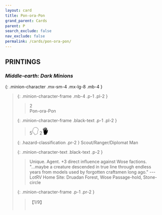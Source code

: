 ```yaml
---
layout: card
title: Pon-ora-Pon
grand_parent: Cards
parent: P
search_exclude: false
nav_exclude: false
permalink: /cards/pon-ora-pon/
---
```


## PRINTINGS


### _Middle-earth: Dark Minions_

{: .minion-character .mx-sm-4 .mx-lg-8 .mb-4 }
> {: .minion-character-frame .mb-4 .p-1 .pl-2 }
> > <div class="hazard-mp">2</div>
> > <div class="card-name">Pon-ora-Pon</div>
>
> {: .minion-character-frame .black-text .p-1 .pl-2 }
> > 5![](/assets/images/mind.svg) 2![](/assets/images/di.svg)
>
> {: .hazard-classification .pr-2 }
> Scout/Ranger/Diplomat Man
>
> {: .minion-character-text .black-text .p-2 }
> > Unique. Agent. +3 direct influence against Wose factions.  "...maybe a creature descended in true line through endless years from models used by forgotten craftsmen long ago." ---LotRV  Home Site: Druadan Forest, Wose Passage-hold, Stone-circle 
>
> {: .minion-character-frame .p-1 .pr-2 }
> > <div class="card-shield">【1/9】</div>
> > <div class="card-corruption-white">&nbsp;</div>
